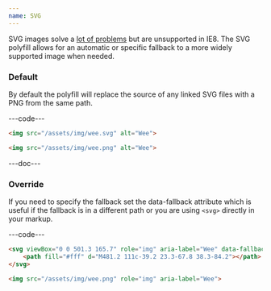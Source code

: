 ```yaml
---
name: SVG
---
```


SVG images solve a [lot of problems](http://css-tricks.com/using-svg/) but are unsupported in IE8. The SVG polyfill allows for an automatic or specific fallback to a more widely supported image when needed.

### Default

By default the polyfill will replace the source of any linked SVG files with a PNG from the same path.

---code---

```html
<img src="/assets/img/wee.svg" alt="Wee">
```

```html
<img src="/assets/img/wee.png" alt="Wee">
```

---doc---

### Override

If you need to specify the fallback set the data-fallback attribute which is useful if the fallback is in a different path or you are using ```<svg>``` directly in your markup.

---code---

```html
<svg viewBox="0 0 501.3 165.7" role="img" aria-label="Wee" data-fallback="/assets/img/wee.png">
	<path fill="#fff" d="M481.2 111c-39.2 23.3-67.8 38.3-84.2"></path>
</svg>
```

```html
<img src="/assets/img/wee.png" role="img" aria-label="Wee">
```